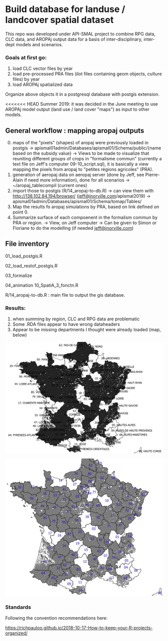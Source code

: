 # Build database for landuse / landcover spatial dataset 

This repo was developed under API-SMAL project to combine RPG data, CLC data, and AROPAj output data for a basis of inter-disciplinary, inter-dept models and scenarios.

### Goals at first go:

1. load CLC vector files by year
2. load pre-processed PRA files (ilot files containing geom objects, culture files) by year
3. load AROPAj spatialized data

Organize above objects it in a postgresql database with postgis extension.

<<<<<<< HEAD
Summer 2019: it was decided in the June meeting to use AROPAj model output (land use / land cover "maps") as input to other models.

## General workflow : mapping aropaj outputs
0. maps of the "pixels" (shapes) of aropaj were previously loaded in postgis
-> apismal01admin/Databases/apismal01/Schema/public/{name based on the subsidy value}
-> Views to be made to visualize that reuniting different groups of crops in "formalisme commun" (currently a text file on Jeff's computer 09-10_script.sql), it is basically a view mapping the pixels from aropaj to "petites régions agricoles" (PRA). 
1. generation of aeropaj data on aeropaj server (done by Jeff, see Pierre-Alain if need more information), done for all scenarios
-> ~/aropaj_tablecompil (current ones)
2. import those to postgis (R/14_aropaj-to-db.R)
-> can view them with http://138.102.84.194/browser/ (jeff@jnorville.com/apismal2019)
-> apismal01admin/Databases/apismal01/Schema/tomap/Tables/
3. Map the results fo aropaj simulations by PRA, based on link defined on point 0. 
4. Summarize surface of each compoenent in the formalism commun by PRA or region. 
-> View, on Jeff computer
-> Can be given to Simon or Floriane to do the modelling (if needed jeff@jnorville.com)

  
## File inventory

01_load_postgis.R

02_load_restof_postgis.R

03_formalize

04_animation
10_SpatiA_3_fonctn.R

R/14_aropaj-to-db.R : main file to output the gis database.


  
### Results:

1. when summing by region, CLC and RPG data are problematic
2. Some .RDA files appear to have wrong dataheaders
3. Appear to be missing departments I thought were already loaded (map, below)


![map of missing geom load.ilots depts](docimg/missingdepts.png)

![2nd map of missing geom load.ilots depts](docimg/missingdepts02.png)



### Standards

Following the convention recommendations here:

  https://richpauloo.github.io/2018-10-17-How-to-keep-your-R-projects-organized/
